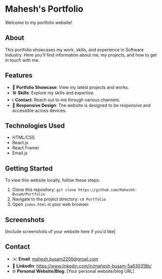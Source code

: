# Mahesh's Portfolio

Welcome to my portfolio website!

## About

This portfolio showcases my work, skills, and experience in Software Industry. Here you'll find information about me, my projects, and how to get in touch with me.

## Features

- 💼 **Portfolio Showcase**: View my latest projects and works.
- 🛠️ **Skills**: Explore my skills and expertise.
- 📞 **Contact**: Reach out to me through various channels.
- 📱 **Responsive Design**: The website is designed to be responsive and accessible across devices.

## Technologies Used

- HTML/CSS
- React.js
- React Framer
- Email.js

## Getting Started

To view this website locally, follow these steps:

1. Clone this repository: `git clone https://github.com/Maheshh-Busam/Portfolio`
2. Navigate to the project directory: `cd Portfolio`
3. Open `index.html` in your web browser.

## Screenshots

[Include screenshots of your website here if you'd like]


## Contact

- ✉️ **Email**: mahesh.busam2206@gmail.com
- 🔗 **LinkedIn**: https://www.linkedin.com/in/mahesh-busam-5a630318b/
- 🌐 **Personal Website/Blog**: [Your personal website/blog URL]

